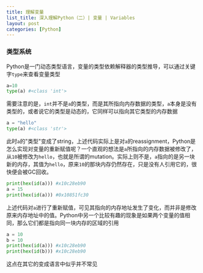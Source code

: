 ```yaml
---
title: 理解变量
list_title: 深入理解Python（二）| 变量 | Variables 
layout: post
categories: [Python]
---
```


### 类型系统

Python是一门动态类型语言，变量的类型依赖解释器的类型推导，可以通过关键字`type`来查看变量类型

```python
a=10
type(a) #<class 'int'>
```

需要注意的是，`int`并不是`a`的类型，而是其所指向内存数据的类型，`a`本身是没有类型的，或者说它的类型是动态的，它同样可以指向其它类型的内存数据

```python
a = "hello"
type(a) #<class 'str'>
```
此时`a`的"类型"变成了string，上述代码实际上是对`a`的reassignment，Python是怎么实现对变量的重新赋值呢？一个直观的想法是`a`所指向的内存数据被修改了，从`10`被修改为`hello`，也就是所谓的mutation。实际上则不是，`a`指向的是另一块新的内存，其值为`hello`，原来`10`的那块内存仍然存在，只是没有人引用它的，很快便会被GC回收。

```python
print(hex(id(a))) #x10c28eb90
a = 15
print(hex(id(a))) #0x10851fc30
```

上述代码对`a`进行了重新赋值，可见其指向的内存地址发生了变化，而并非是修改原来内存地址中的值。Python中另一个比较有趣的现象是如果两个变量的值相同，那么它们都是指向同一块内存的区域的引用

```python
a = 10 
b = 10
print(hex(id(a))) #x10c28eb90
print(hex(id(b))) #x10c28eb90
```
这点在其它的变成语言中似乎并不常见

